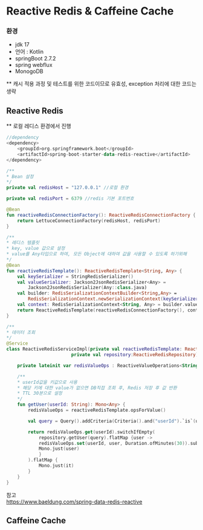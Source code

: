 # Reactive Redis & Caffeine Cache

### 환경  
- jdk 17
- 언어 : Kotlin
- springBoot 2.7.2  
- spring webflux
- MonogoDB  

** 캐시 적용 과정 및 테스트를 위한 코드이므로 유효성, exception 처리에 대한 코드는 생략

## Reactive Redis  
** 로컬 레디스 환경에서 진행  
```kotlin
//dependency
<dependency>
    <groupId>org.springframework.boot</groupId>
    <artifactId>spring-boot-starter-data-redis-reactive</artifactId>
</dependency>
```

```kotlin
/**
* Bean 설정
*/
private val redisHost = "127.0.0.1" //로컬 환경

private val redisPort = 6379 //redis 기본 포트번호

@Bean
fun reactiveRedisConnectionFactory(): ReactiveRedisConnectionFactory {
    return LettuceConnectionFactory(redisHost, redisPort)
}

/**
* 레디스 템플릿
* key, value 값으로 설정
* value를 Any타입으로 하여, 모든 Object에 대하여 값을 사용할 수 있도록 하기위해
*/
@Bean
fun reactiveRedisTemplate(): ReactiveRedisTemplate<String, Any> {
    val keySerializer = StringRedisSerializer()
    val valueSerializer: Jackson2JsonRedisSerializer<Any> =
        Jackson2JsonRedisSerializer(Any::class.java)
    val builder: RedisSerializationContextBuilder<String,Any> =
        RedisSerializationContext.newSerializationContext(keySerializer)
    val context: RedisSerializationContext<String, Any> = builder.value(valueSerializer).build()
    return ReactiveRedisTemplate(reactiveRedisConnectionFactory(), context)
}
```
```kotlin
/**
* 데이터 조회
*/
@Service
class ReactiveRedisServiceImpl(private val reactiveRedisTemplate: ReactiveRedisTemplate<String, Any>,
                        private val repository:ReactiveRedisRepository){

    private lateinit var redisValueOps : ReactiveValueOperations<String,Any>

    /**
    * userId값을 키값으로 사용
    * 해당 키에 대한 value가 없으면 DB직접 조회 후, Redis 저장 후 값 반환
    * TTL 30분으로 설정
    */
    fun getUser(userId: String): Mono<Any> {
        redisValueOps = reactiveRedisTemplate.opsForValue()

        val query = Query().addCriteria(Criteria().and("userId").`is`(userId))

        return redisValueOps.get(userId).switchIfEmpty(
            repository.getUser(query).flatMap {user ->
	        redisValueOps.set(userId, user, Duration.ofMinutes(30)).subscribe()
	        Mono.just(user)
            }
        ).flatMap {
            Mono.just(it)
        }
    }
}
```

참고  
https://www.baeldung.com/spring-data-redis-reactive  

## Caffeine Cache
